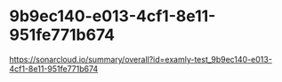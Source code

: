 # 9b9ec140-e013-4cf1-8e11-951fe771b674
https://sonarcloud.io/summary/overall?id=examly-test_9b9ec140-e013-4cf1-8e11-951fe771b674
